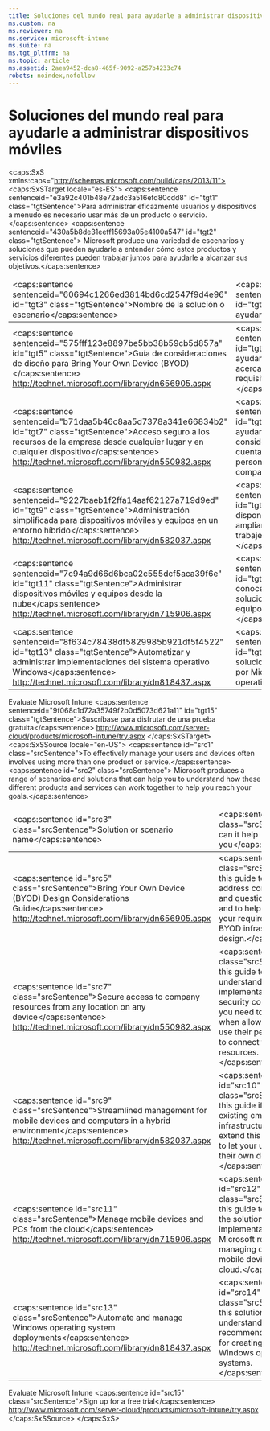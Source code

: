 ```yaml
---
title: Soluciones del mundo real para ayudarle a administrar dispositivos m&#243;viles
ms.custom: na
ms.reviewer: na
ms.service: microsoft-intune
ms.suite: na
ms.tgt_pltfrm: na
ms.topic: article
ms.assetid: 2aea9452-dca8-465f-9092-a257b4233c74
robots: noindex,nofollow
---
```

# Soluciones del mundo real para ayudarle a administrar dispositivos m&#243;viles
<?xml version="1.0" encoding="utf-8"?>
<caps:SxS xmlns:caps="http://schemas.microsoft.com/build/caps/2013/11">
  <caps:SxSTarget locale="es-ES">
    <developerWalkthroughDocument xsi:schemaLocation="http://ddue.schemas.microsoft.com/authoring/2003/5 http://clixdevr3.blob.core.windows.net/ddueschema/developer.xsd" xmlns="http://ddue.schemas.microsoft.com/authoring/2003/5" xmlns:xlink="http://www.w3.org/1999/xlink" xmlns:xsi="http://www.w3.org/2001/XMLSchema-instance">
      <introduction>
        <para>
          <caps:sentence sentenceid="e3a92c401b48e72adc3a516efd80cdd8" id="tgt1" class="tgtSentence">Para administrar eficazmente usuarios y dispositivos a menudo es necesario usar más de un producto o servicio.</caps:sentence>
          <caps:sentence sentenceid="430a5b8de31eeff15693a05e4100a547" id="tgt2" class="tgtSentence"> Microsoft produce una variedad de escenarios y soluciones que pueden ayudarle a entender cómo estos productos y servicios diferentes pueden trabajar juntos para ayudarle a alcanzar sus objetivos.</caps:sentence>
        </para>
      </introduction>
      <section>
        <title></title>
        <content>
          <para></para>
          <table>
            <thead>
              <tr>
                <TD>
                  <para>
                    <caps:sentence sentenceid="60694c1266ed3814bd6cd2547f9d4e96" id="tgt3" class="tgtSentence">Nombre de la solución o escenario</caps:sentence>
                  </para>
                </TD>
                <TD>
                  <para>
                    <caps:sentence sentenceid="4f6faafe595aea09c2dc5b640bfdd128" id="tgt4" class="tgtSentence">Cómo puede ayudarle</caps:sentence>
                  </para>
                </TD>
              </tr>
            </thead>
            <tbody>
              <tr>
                <TD>
                  <para>
                    <externalLink>
                      <linkText>
                        <caps:sentence sentenceid="575fff123e8897be5bb38b59cb5d857a" id="tgt5" class="tgtSentence">Guía de consideraciones de diseño para Bring Your Own Device (BYOD)</caps:sentence>
                      </linkText>
                      <linkUri>http://technet.microsoft.com/library/dn656905.aspx</linkUri>
                    </externalLink>
                  </para>
                </TD>
                <TD>
                  <para>
                    <caps:sentence sentenceid="d0f2e40d78e9e8c236cfe83cdea1b669" id="tgt6" class="tgtSentence">Use esta guía para ayudarle a resolver problemas y preguntas comunes acerca de BYOD y como ayuda para evaluar sus requisitos para el diseño de una infraestructura BYOD.</caps:sentence>
                  </para>
                </TD>
              </tr>
              <tr>
                <TD>
                  <para>
                    <externalLink>
                      <linkText>
                        <caps:sentence sentenceid="b71daa5b46c8aa5d7378a341e66834b2" id="tgt7" class="tgtSentence">Acceso seguro a los recursos de la empresa desde cualquier lugar y en cualquier dispositivo</caps:sentence>
                      </linkText>
                      <linkUri>http://technet.microsoft.com/library/dn550982.aspx</linkUri>
                    </externalLink>
                  </para>
                </TD>
                <TD>
                  <para>
                    <caps:sentence sentenceid="f7abcf1f72e8c453e26e11269648b506" id="tgt8" class="tgtSentence">Use esta guía para ayudarle a entender el diseño, la implementación y las consideraciones de seguridad que debe tener en cuenta cuando permita al personal usar sus dispositivos personales para conectarse a los recursos de la compañía.</caps:sentence>
                  </para>
                </TD>
              </tr>
              <tr>
                <TD>
                  <para>
                    <externalLink>
                      <linkText>
                        <caps:sentence sentenceid="9227baeb1f2ffa14aaf62127a719d9ed" id="tgt9" class="tgtSentence">Administración simplificada para dispositivos móviles y equipos en un entorno híbrido</caps:sentence>
                      </linkText>
                      <linkUri>http://technet.microsoft.com/library/dn582037.aspx</linkUri>
                    </externalLink>
                  </para>
                </TD>
                <TD>
                  <para>
                    <caps:sentence sentenceid="c541caf967724849071f45cf37647e21" id="tgt10" class="tgtSentence">Use esta guía si dispone de una infraestructura de <token>cmshort</token> y desea ampliarla con <token>wit_firstref</token> para permitir que los usuarios trabajen desde sus propios dispositivos.</caps:sentence>
                  </para>
                </TD>
              </tr>
              <tr>
                <TD>
                  <para>
                    <externalLink>
                      <linkText>
                        <caps:sentence sentenceid="7c94a9d66d6bca02c555dcf5aca39f6e" id="tgt11" class="tgtSentence">Administrar dispositivos móviles y equipos desde la nube</caps:sentence>
                      </linkText>
                      <linkUri>http://technet.microsoft.com/library/dn715906.aspx</linkUri>
                    </externalLink>
                  </para>
                </TD>
                <TD>
                  <para>
                    <caps:sentence sentenceid="19f06416320627e72bfe17e54a1a220a" id="tgt12" class="tgtSentence">Use esta guía para conocer los pasos de diseño e implementación de soluciones que Microsoft recomienda para administrar equipos y dispositivos móviles desde la nube.</caps:sentence>
                  </para>
                </TD>
              </tr>
              <tr>
                <TD>
                  <para>
                    <externalLink>
                      <linkText>
                        <caps:sentence sentenceid="8f634c78438df5829985b921df5f4522" id="tgt13" class="tgtSentence">Automatizar y administrar implementaciones del sistema operativo Windows</caps:sentence>
                      </linkText>
                      <linkUri>http://technet.microsoft.com/library/dn818437.aspx</linkUri>
                    </externalLink>
                  </para>
                </TD>
                <TD>
                  <para>
                    <caps:sentence sentenceid="74c804e2dd6da1a65a2cf628ac76d8b4" id="tgt14" class="tgtSentence">Utilice esta guía de soluciones para conocer los procesos recomendados por Microsoft para crear e implementar sistemas operativos Windows.</caps:sentence>
                  </para>
                </TD>
              </tr>
            </tbody>
          </table>
        </content>
      </section>
      <relatedTopics>
        <link xlink:href="1bfd1a23-681d-4cc8-834c-c7856d69d409">Evaluate Microsoft Intune</link>
        <externalLink>
          <linkText>
            <caps:sentence sentenceid="9f068c1d72a35749f2b0d5073d621a11" id="tgt15" class="tgtSentence">Suscríbase para disfrutar de una prueba gratuita</caps:sentence>
          </linkText>
          <linkUri>http://www.microsoft.com/server-cloud/products/microsoft-intune/try.aspx</linkUri>
        </externalLink>
      </relatedTopics>
    </developerWalkthroughDocument>
  </caps:SxSTarget>
  <caps:SxSSource locale="en-US">
    <developerWalkthroughDocument xsi:schemaLocation="http://ddue.schemas.microsoft.com/authoring/2003/5 http://clixdevr3.blob.core.windows.net/ddueschema/developer.xsd" xmlns="http://ddue.schemas.microsoft.com/authoring/2003/5" xmlns:xlink="http://www.w3.org/1999/xlink" xmlns:xsi="http://www.w3.org/2001/XMLSchema-instance">
      <introduction>
        <para>
          <caps:sentence id="src1" class="srcSentence">To effectively manage your users and devices often involves using more than one product or service.</caps:sentence>
          <caps:sentence id="src2" class="srcSentence"> Microsoft produces a range of scenarios and solutions that can help you to understand how these different products and services can work together to help you reach your goals.</caps:sentence>
        </para>
      </introduction>
      <section>
        <title></title>
        <content>
          <para></para>
          <table>
            <thead>
              <tr>
                <TD>
                  <para>
                    <caps:sentence id="src3" class="srcSentence">Solution or scenario name</caps:sentence>
                  </para>
                </TD>
                <TD>
                  <para>
                    <caps:sentence id="src4" class="srcSentence">How can it help you</caps:sentence>
                  </para>
                </TD>
              </tr>
            </thead>
            <tbody>
              <tr>
                <TD>
                  <para>
                    <externalLink>
                      <linkText>
                        <caps:sentence id="src5" class="srcSentence">Bring Your Own Device (BYOD) Design Considerations Guide</caps:sentence>
                      </linkText>
                      <linkUri>http://technet.microsoft.com/library/dn656905.aspx</linkUri>
                    </externalLink>
                  </para>
                </TD>
                <TD>
                  <para>
                    <caps:sentence id="src6" class="srcSentence">Use this guide to help you address common issues and questions about BYOD and to help you evaluate your requirements for a BYOD infrastructure design.</caps:sentence>
                  </para>
                </TD>
              </tr>
              <tr>
                <TD>
                  <para>
                    <externalLink>
                      <linkText>
                        <caps:sentence id="src7" class="srcSentence">Secure access to company resources from any location on any device</caps:sentence>
                      </linkText>
                      <linkUri>http://technet.microsoft.com/library/dn550982.aspx</linkUri>
                    </externalLink>
                  </para>
                </TD>
                <TD>
                  <para>
                    <caps:sentence id="src8" class="srcSentence">Use this guide to help you understand the design, implementation and security considerations you need to consider when allowing your staff to use their personal devices to connect to company resources.</caps:sentence>
                  </para>
                </TD>
              </tr>
              <tr>
                <TD>
                  <para>
                    <externalLink>
                      <linkText>
                        <caps:sentence id="src9" class="srcSentence">Streamlined management for mobile devices and computers in a hybrid environment</caps:sentence>
                      </linkText>
                      <linkUri>http://technet.microsoft.com/library/dn582037.aspx</linkUri>
                    </externalLink>
                  </para>
                </TD>
                <TD>
                  <para>
                    <caps:sentence id="src10" class="srcSentence">Use this guide if you have an existing <token>cmshort</token> infrastructure and want to extend this with <token>wit_firstref</token> to let your users work from their own devices.</caps:sentence>
                  </para>
                </TD>
              </tr>
              <tr>
                <TD>
                  <para>
                    <externalLink>
                      <linkText>
                        <caps:sentence id="src11" class="srcSentence">Manage mobile devices and PCs from the cloud</caps:sentence>
                      </linkText>
                      <linkUri>http://technet.microsoft.com/library/dn715906.aspx</linkUri>
                    </externalLink>
                  </para>
                </TD>
                <TD>
                  <para>
                    <caps:sentence id="src12" class="srcSentence">Use this guide to learn about the solution design and implementation steps that Microsoft recommends for managing computers and mobile devices from the cloud.</caps:sentence>
                  </para>
                </TD>
              </tr>
              <tr>
                <TD>
                  <para>
                    <externalLink>
                      <linkText>
                        <caps:sentence id="src13" class="srcSentence">Automate and manage Windows operating system deployments</caps:sentence>
                      </linkText>
                      <linkUri>http://technet.microsoft.com/library/dn818437.aspx</linkUri>
                    </externalLink>
                  </para>
                </TD>
                <TD>
                  <para>
                    <caps:sentence id="src14" class="srcSentence">Use this solution guide to understand the Microsoft recommended processes for creating and deploying Windows operating systems.</caps:sentence>
                  </para>
                </TD>
              </tr>
            </tbody>
          </table>
        </content>
      </section>
      <relatedTopics>
        <link xlink:href="1bfd1a23-681d-4cc8-834c-c7856d69d409">Evaluate Microsoft Intune</link>
        <externalLink>
          <linkText>
            <caps:sentence id="src15" class="srcSentence">Sign up for a free trial</caps:sentence>
          </linkText>
          <linkUri>http://www.microsoft.com/server-cloud/products/microsoft-intune/try.aspx</linkUri>
        </externalLink>
      </relatedTopics>
    </developerWalkthroughDocument>
  </caps:SxSSource>
</caps:SxS>